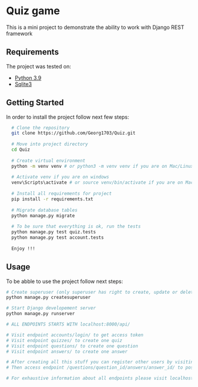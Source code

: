 # Quiz game

This is a mini project to demonstrate the ability to work with Django REST framework

## Requirements

The project was tested on:
+ [Python 3.9](https://www.python.org/downloads/release/python-390/)
+ [Sqlite3](https://www.sqlite.org/download.html)

## Getting Started

In order to install the project follow next few steps:

```sh
  # Clone the repository
  git clone https://github.com/Georg1703/Quiz.git
  
  # Move into project directory
  cd Quiz
  
  # Create virtual environment
  python -m venv venv # or python3 -m venv venv if you are on Mac/Linux
  
  # Activate venv if you are on windows
  venv\Scripts\activate # or source venv/bin/activate if you are on Mac/Linux
  
  # Install all requirements for project
  pip install -r requirements.txt
  
  # Migrate database tables
  python manage.py migrate
  
  # To be sure that everything is ok, run the tests
  python manage.py test quiz.tests
  python manage.py test account.tests
  
  Enjoy !!!
```

## Usage

To be abble to use the project follow next steps:

```sh
# Create superuser (only superuser has right to create, update or delete quizzes, questions and answers)
python manage.py createsuperuser

# Start Django developement server
python manage.py runserver

# ALL ENDPOINTS STARTS WITH localhost:8000/api/

# Visit endpoint accounts/login/ to get access token
# Visit endpoint quizzes/ to create one quiz
# Visit endpoint questions/ to create one question
# Visit endpoint answers/ to create one answer

# After creating all this stuff you can register other users by visiting endpoint accounts/register/
# Then access endpoint /questions/question_id/answers/answer_id/ to post response for one question

# For exhaustive information about all endpoints please visit localhost:8000/swagger/
```
